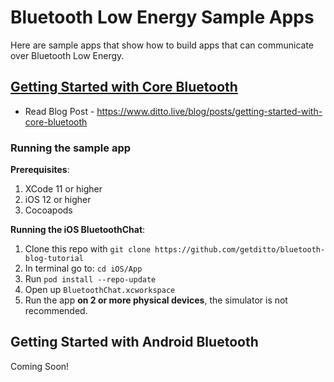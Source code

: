 # Bluetooth Low Energy Sample Apps

Here are sample apps that show how to build apps that can communicate over Bluetooth Low Energy. 

## [Getting Started with Core Bluetooth](https://www.ditto.live/blog/posts/getting-started-with-core-bluetooth)

* Read Blog Post - https://www.ditto.live/blog/posts/getting-started-with-core-bluetooth

### Running the sample app

__Prerequisites__: 
1. XCode 11 or higher
2. iOS 12 or higher
3. Cocoapods

__Running the iOS BluetoothChat__:
1. Clone this repo with `git clone https://github.com/getditto/bluetooth-blog-tutorial`
2. In terminal go to: `cd iOS/App`
3. Run `pod install --repo-update`
4. Open up `BluetoothChat.xcworkspace`
5. Run the app __on 2 or more physical devices__, the simulator is not recommended.


## Getting Started with Android Bluetooth 

Coming Soon!